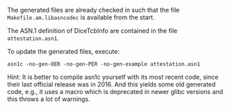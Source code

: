 The generated files are already checked in such that the
file `Makefile.am.libasncodec` is available from the start.

The ASN.1 definition of DiceTcbInfo are contained in the file `attestation.asn1`.

To update the generated files, execute:

```shell
asn1c -no-gen-OER -no-gen-PER -no-gen-example attestation.asn1
```

Hint: It is better to compile asn1c yourself with its most recent code,
since their last official release was in 2016. And this yields some old generated code,
e.g., it uses a macro which is deprecated in newer glibc versions and this
throws a lot of warnings.
